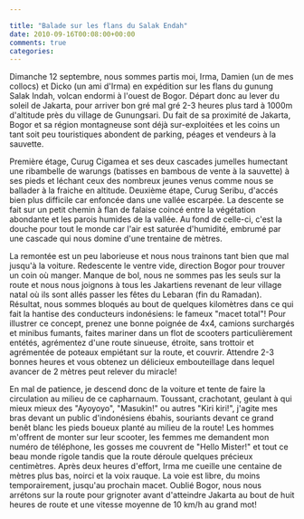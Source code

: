 ```yaml
---

title: "Balade sur les flans du Salak Endah"
date: 2010-09-16T00:08:00+00:00
comments: true
categories: 
---
```


Dimanche 12 septembre, nous sommes partis moi, Irma, Damien (un de mes collocs) et Dicko (un ami d'Irma) en expédition sur les flans du gunung Salak Indah, volcan endormi à l'ouest de Bogor. Départ donc au lever du soleil de Jakarta, pour arriver bon gré mal gré 2-3 heures plus tard à 1000m d'altitude près du village de Gunungsari. Du fait de sa proximité de Jakarta, Bogor et sa région montagneuse sont déjà sur-exploitées et les coins un tant soit peu touristiques abondent de parking, péages et vendeurs à la sauvette.

 Première étage, Curug Cigamea et ses deux cascades jumelles humectant une ribambelle de warungs (batisses en bambous de vente à la sauvette) à ses pieds et léchant ceux des nombreux jeunes venus comme nous se ballader à la fraiche en altitude. Deuxième étape, Curug Seribu, d'accés bien plus difficile car enfoncée dans une vallée escarpée. La descente se fait sur un petit chemin à flan de falaise coincé entre la végétation abondante et les parois humides de la vallée. Au fond de celle-ci, c'est la douche pour tout le monde car l'air est saturée d'humidité, embrumé par une cascade qui nous domine d'une trentaine de mètres.

 La remontée est un peu laborieuse et nous nous trainons tant bien que mal jusqu'à la voiture. Redescente le ventre vide, direction Bogor pour trouver un coin où manger. Manque de bol, nous ne sommes pas les seuls sur la route et nous nous joignons à tous les Jakartiens revenant de leur village natal où ils sont allés passer les fêtes du Lebaran (fin du Ramadan). Résultat, nous sommes bloqués au bout de quelques kilomètres dans ce qui fait la hantise des conducteurs indonésiens: le fameux "macet total"! Pour illustrer ce concept, prenez une bonne poignée de 4x4, camions surchargés et minibus fumants, faites mariner dans un flot de scooters particulièrement entétés, agrémentez d'une route sinueuse, étroite, sans trottoir et agrémentée de poteaux empiétant sur la route, et couvrir. Attendre 2-3 bonnes heures et vous obtenez un délicieux embouteillage dans lequel avancer de 2 mètres peut relever du miracle!
 
 En mal de patience, je descend donc de la voiture et tente de faire la circulation au milieu de ce capharnaum. Toussant, crachotant, geulant à qui mieux mieux des "Ayoyoyo", "Masukin!" ou autres "Kiri kiri!", j'agite mes bras devant un public d'indonésiens ébahis, souriants devant ce grand benêt blanc les pieds boueux planté au milieu de la route! Les hommes m'offrent de monter sur leur scooter, les femmes me demandent mon numéro de téléphone, les gosses me couvrent de "Hello Mister!" et tout ce beau monde rigole tandis que la route déroule quelques précieux centimètres. Après deux heures d'effort, Irma me cueille une centaine de mètres plus bas, noirci et la voix rauque. La voie est libre, du moins temporairement, jusqu'au prochain macet. Oublié Bogor, nous nous arrétons sur la route pour grignoter avant d'atteindre Jakarta au bout de huit heures de route et une vitesse moyenne de 10 km/h au grand mot!
